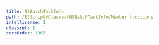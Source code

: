 ```yaml
---
title: NSBatchTaskInfo
path: /EJScript/Classes/NSBatchTaskInfo/Member functions
intellisense: 1
classref: 1
sortOrder: 1363
---
```





